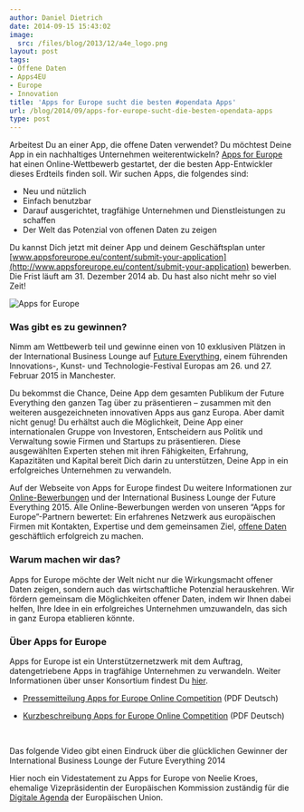 ```yaml
---
author: Daniel Dietrich
date: 2014-09-15 15:43:02
image:
  src: /files/blog/2013/12/a4e_logo.png
layout: post
tags:
- Offene Daten
- Apps4EU
- Europe
- Innovation
title: 'Apps for Europe sucht die besten #opendata Apps'
url: /blog/2014/09/apps-for-europe-sucht-die-besten-opendata-apps
type: post
---
```


Arbeitest Du an einer App, die offene Daten verwendet? Du möchtest Deine App in ein nachhaltiges Unternehmen weiterentwickeln? [Apps for Europe](http://www.apps4europe.eu/) hat einen Online-Wettbewerb gestartet, der die besten App-Entwickler dieses Erdteils finden soll. Wir suchen Apps, die folgendes sind:

* Neu und nützlich  
* Einfach benutzbar  
* Darauf ausgerichtet, tragfähige Unternehmen und Dienstleistungen zu schaffen  
* Der Welt das Potenzial von offenen Daten zu zeigen

Du kannst Dich jetzt mit deiner App und deinem Geschäftsplan unter [www.appsforeurope.eu/content/submit-your-application](http://www.appsforeurope.eu/content/submit-your-application) bewerben. Die Frist läuft am 31. Dezember 2014 ab. Du hast also nicht mehr so viel Zeit!

![Apps for Europe](/files/blog/2014/09/bl01.jpg)

### Was gibt es zu gewinnen?  
Nimm am Wettbewerb teil und gewinne einen von 10 exklusiven Plätzen in der International Business Lounge auf [Future Everything](http://futureeverything.org/festival%20), einem führenden Innovations-, Kunst- und Technologie-Festival Europas am 26. und 27. Februar 2015 in Manchester.

Du bekommst die Chance, Deine App dem gesamten Publikum der Future Everything den ganzen Tag über zu präsentieren – zusammen mit den weiteren ausgezeichneten innovativen Apps aus ganz Europa. Aber damit nicht genug! Du erhältst auch die Möglichkeit, Deine App einer internationalen Gruppe von Investoren, Entscheidern aus Politik und Verwaltung sowie Firmen und Startups zu präsentieren. Diese ausgewählten Experten stehen mit ihren Fähigkeiten, Erfahrung, Kapazitäten und Kapital bereit Dich darin zu unterstützen, Deine App in ein erfolgreiches Unternehmen zu verwandeln.

Auf der Webseite von Apps for Europe findest Du weitere Informationen zur [Online-Bewerbungen](http://www.appsforeurope.eu/blog/competition-now-open-enter-your-app-0) und der International Business Lounge der Future Everything 2015. Alle Online-Bewerbungen werden von unseren “Apps for Europe”-Partnern bewertet: Ein erfahrenes Netzwerk aus europäischen Firmen mit Kontakten, Expertise und dem gemeinsamen Ziel, [offene Daten](/themen/offene-daten/) geschäftlich erfolgreich zu machen.

### Warum machen wir das?  
Apps for Europe möchte der Welt nicht nur die Wirkungsmacht offener Daten zeigen, sondern auch das wirtschaftliche Potenzial herauskehren. Wir fördern gemeinsam die Möglichkeiten offener Daten, indem wir Ihnen dabei helfen, Ihre Idee in ein erfolgreiches Unternehmen umzuwandeln, das sich in ganz Europa etablieren könnte.

### Über Apps for Europe  
Apps for Europe ist ein Unterstützernetzwerk mit dem Auftrag, datengetriebene Apps in tragfähige Unternehmen zu verwandeln. Weiter Informationen über unser Konsortium findest Du [hier](http://www.apps4europe.eu/about-us).

* [Pressemitteilung Apps for Europe Online Competition](/files/blog/2014/09/AppsforEurope-Press-Release-DE.pdf) (PDF Deutsch)

* [Kurzbeschreibung Apps for Europe Online Competition](/files/blog/2014/09/AppsforEurope-Competition-DE.pdf) (PDF Deutsch)

 

Das folgende Video gibt einen Eindruck über die glücklichen Gewinner der International Business Lounge der Future Everything 2014

Hier noch ein Videstatement zu Apps for Europe von Neelie Kroes, ehemalige Vizepräsidentin der Europäischen Kommission zuständig für die [Digitale Agenda](http://ec.europa.eu/digital-agenda/) der Europäischen Union.

 

 
